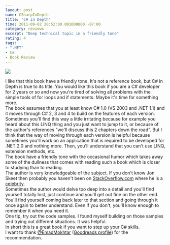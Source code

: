 ```yaml
---
layout: post
name: CSharpInDepth
title: 'C# in Depth'
time: 2011-09-02 20:52:00.001000000 -07:00
category: reviews
excerpt: "Deep technical topic in a friendly tone"
rating: 4
tags:
- ".NET"
- C#
- Book Review
---
```

<img class="imageOnRight" src="{{ site.imgFolder_reviews }}{{ page.name }}/CSharpInDepthCover.jpg">

<div class="stars" title="{{ page.rating }} Stars" data-percent="{{ page.rating }}"></div>

I like that this book have a friendly tone.
It's not a reference book, but C# in Depth is true to its title. You would like this book if you are a C# developer for 2 years or so and now you're tired of solving all problems with the simple tools of for loops and if statements. Maybe it's time for something more.  
The book assumes that you at least know C# 1.0 (VS 2003 and .NET 1.1) and it moves through C# 2, 3 and 4 to build on the features of each version.  
Sometimes you'll find this way a little irritating because for example you heard about this LINQ thing and you just want to jump to it, or because of the author's references "we'll discuss this 2 chapters down the road". But I think that the way of moving through each version is helpful because sometimes you'll work on an application that is required to be developed for .NET 2.0 and nothing more. Then, you'll understand that you can't use LINQ, extension methods, etc.  
The book have a friendly tone with the occasional humor which takes away some of the dullness that comes with reading such a book which is closer to studying than to reading.  
The author is very knowledgeable of the subject. If you don't know Jon Skeet then probably you haven't been on <a href="http://www.stackoverflow.com">StackOverflow.com</a> where he is a <a href="http://stackoverflow.com/users/22656/jon-skeet">celebrity</a>.  
Sometimes the author would delve too deep into a detail and you'll find yourself totally lost, just continue and you'll get out fine on the other end. You'll find yourself coming back later to that section and going through it once again to better understand. Even if you don't, you'll know enough to remember it when you need it.  
One tip, try out the code samples. I found myself building on those samples and trying out different situations. It was helpful.  
In short this is a great book if you want to step up your C# skills.  
I want to thank <a href="https://twitter.com/#%21/EmadMokhtar">@EmadMokhtar</a> (<a href="http://www.goodreads.com/user/show/3775730">Goodreads profile</a>) for the recommendation.  